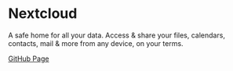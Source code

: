 # Nextcloud

A safe home for all your data. Access & share your files, calendars, contacts, mail & more from any device, on your terms.

[GitHub Page](https://github.com/nextcloud/docker)